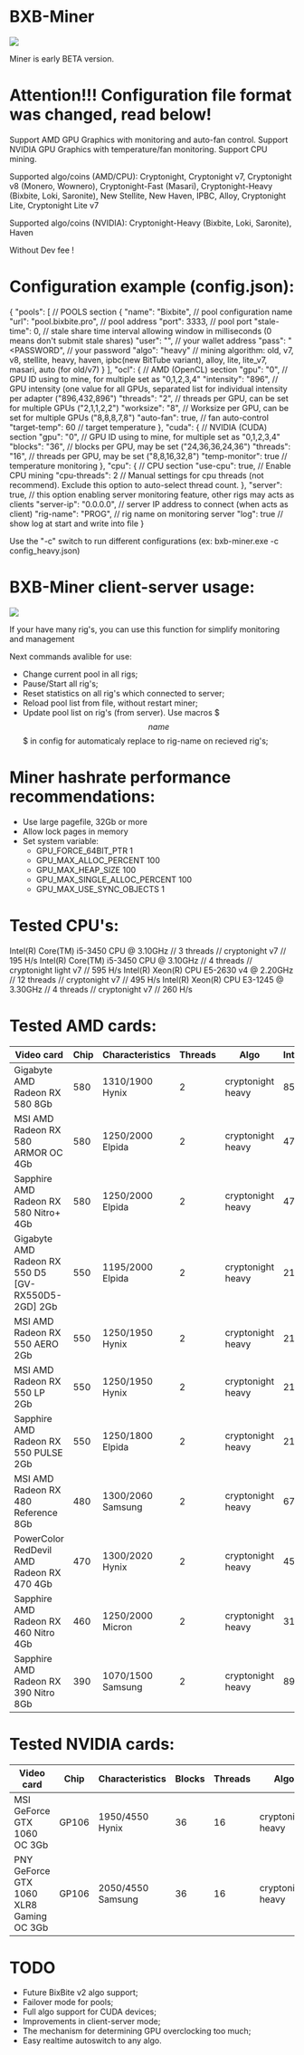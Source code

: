 # BXB-Miner
![](https://github.com/BixBite-project/bxb-miner/blob/master/img.png?raw=true)

Miner is early BETA version.

# Attention!!! Configuration file format was changed, read below!

Support AMD GPU Graphics with monitoring and auto-fan control.
Support NVIDIA GPU Graphics with temperature/fan monitoring.
Support CPU mining.

Supported algo/coins (AMD/CPU): Cryptonight, Cryptonight v7, Cryptonight v8 (Monero, Wownero), Cryptonight-Fast (Masari), Cryptonight-Heavy (Bixbite, Loki, Saronite), New Stellite, New Haven, IPBC, Alloy, Cryptonight Lite, Cryptonight Lite v7

Supported algo/coins (NVIDIA): Cryptonight-Heavy (Bixbite, Loki, Saronite), Haven

Without Dev fee !


# Configuration example (config.json):

{
  "pools": [                      // POOLS section
    {
      "name": "Bixbite",		      // pool configuration name
      "url": "pool.bixbite.pro",	// pool address
      "port": 3333,               // pool port 
      "stale-time": 0,            // stale share time interval allowing window in milliseconds (0 means don't submit stale shares)
      "user": "<WALLET>",         // your wallet address
      "pass": "<PASSWORD",        // your password
      "algo": "heavy"             // mining algorithm: old, v7, v8, stellite, heavy, haven, ipbc(new BitTube variant), alloy, lite, lite_v7, masari, auto (for old/v7)
    }
  ],
  "ocl": {                        // AMD (OpenCL) section
    "gpu": "0",                   // GPU ID using to mine, for multiple set as "0,1,2,3,4"
    "intensity": "896",           // GPU intensity (one value for all GPUs, separated list for individual intensity per adapter ("896,432,896")
    "threads": "2",               // threads per GPU, can be set for multiple GPUs ("2,1,1,2,2")
    "worksize": "8",              // Worksize per GPU, can be set for multiple GPUs ("8,8,8,7,8")
    "auto-fan": true,		          // fan auto-control
    "target-temp": 60             // target temperature
  },
  "cuda": {                       // NVIDIA (CUDA) section
    "gpu": "0",                   // GPU ID using to mine, for multiple set as "0,1,2,3,4"
    "blocks": "36",               // blocks per GPU, may be set ("24,36,36,24,36")
    "threads": "16",              // threads per GPU, may be set ("8,8,16,32,8")
    "temp-monitor": true          // temperature monitoring
  },
  "cpu": {                        // CPU section
    "use-cpu": true,              // Enable CPU mining
    "cpu-threads": 2              // Manual settings for cpu threads (not recommend). Exclude this option to auto-select thread count.
  },
  "server": true,                 // this option enabling server monitoring feature, other rigs may acts as clients
  "server-ip": "0.0.0.0",         // server IP address to connect (when acts as client)
  "rig-name": "PROG",             // rig name on monitoring server
  "log": true                     // show log at start and write into file
}

Use the "-c" switch to run different configurations (ex: bxb-miner.exe -c config_heavy.json)

# BXB-Miner client-server usage:

![](https://github.com/BixBite-project/bxb-miner/blob/master/scheme.jpg?raw=true)


If your have many rig's, you can use this function for simplify monitoring and management

Next commands avalible for use:
- Change current pool in all rigs;
- Pause/Start all rig's;
- Reset statistics on  all rig's which connected to server;
- Reload pool list from file, without restart miner;
- Update pool list on rig's (from server). Use macros $$$name$$$ in config for automaticaly replace to rig-name on recieved rig's;

# Miner hashrate performance recommendations:

- Use large pagefile, 32Gb or more
- Allow lock pages in memory
- Set system variable:
  - GPU_FORCE_64BIT_PTR 1
  - GPU_MAX_ALLOC_PERCENT 100
  - GPU_MAX_HEAP_SIZE 100
  - GPU_MAX_SINGLE_ALLOC_PERCENT 100
  - GPU_MAX_USE_SYNC_OBJECTS 1

# Tested CPU's:

Intel(R) Core(TM) i5-3450 CPU @ 3.10GHz // 3 threads // cryptonight v7 // 195 H/s
Intel(R) Core(TM) i5-3450 CPU @ 3.10GHz // 4 threads // cryptonight light v7 // 595 H/s
Intel(R) Xeon(R) CPU E5-2630 v4 @ 2.20GHz // 12 threads // cryptonight v7 // 495 H/s
Intel(R) Xeon(R) CPU E3-1245 @ 3.30GHz // 4 threads // cryptonight v7 // 260 H/s

# Tested AMD cards:

| Video card | Chip | Characteristics | Threads | Algo | Intensity | Hashrate |
| ----- | ----- | ----- | ----- | ----- | ----- | ----- |
| Gigabyte AMD Radeon RX 580 8Gb | 580 | 1310/1900 Hynix |2| cryptonight heavy | 856 | 965 |
| MSI AMD Radeon RX 580 ARMOR OC 4Gb | 580 | 1250/2000 Elpida |2| cryptonight heavy | 477 | 740 |
| Sapphire AMD Radeon RX 580 Nitro+ 4Gb | 580 | 1250/2000 Elpida | 2|cryptonight heavy | 477 | 770 |
| Gigabyte AMD Radeon RX 550 D5 [GV-RX550D5-2GD] 2Gb | 550 | 1195/2000 Elpida |2| cryptonight heavy | 216 | 340 |
| MSI AMD Radeon RX 550 AERO 2Gb | 550 | 1250/1950 Hynix |2| cryptonight heavy | 216 | 332 |
| MSI AMD Radeon RX 550 LP 2Gb | 550 | 1250/1950 Hynix |2| cryptonight heavy | 216 | 332 |
| Sapphire AMD Radeon RX 550 PULSE 2Gb | 550 | 1250/1800 Elpida |2| cryptonight heavy | 216 | 325 |
| MSI AMD Radeon RX 480 Reference 8Gb | 480 | 1300/2060 Samsung |2| cryptonight heavy | 672 | 1050 |
| PowerColor RedDevil AMD Radeon RX 470 4Gb | 470 | 1300/2020 Hynix |2| cryptonight heavy | 456 | 780 |
| Sapphire AMD Radeon RX 460 Nitro 4Gb | 460 | 1250/2000 Micron |2| cryptonight heavy | 312 | 550 |
| Sapphire AMD Radeon RX 390 Nitro 8Gb | 390 | 1070/1500 Samsung |2| cryptonight heavy | 896 | 650 |

# Tested NVIDIA cards:

| Video card | Chip | Characteristics | Blocks | Threads | Algo | Hashrate |
| ----- | ----- | ----- | ----- | ----- | ----- | ----- |
| MSI GeForce GTX 1060 OC 3Gb | GP106 | 1950/4550 Hynix | 36 | 16 | cryptonight heavy | 495 |
| PNY GeForce GTX 1060 XLR8 Gaming OC 3Gb | GP106 | 2050/4550 Samsung | 36 | 16 | cryptonight heavy | 537 |

# TODO

- Future BixBite v2 algo support;
- Failover mode for pools;
- Full algo support for CUDA devices;
- Improvements in client-server mode;
- The mechanism for determining GPU overclocking too much;
- Easy realtime autoswitch to any algo.
